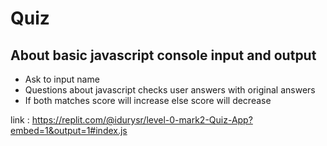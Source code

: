 # Quiz

## About basic javascript console input and output

- Ask to input name
- Questions about javascript checks user answers with original answers
- If both matches score will increase else score will decrease

link : https://replit.com/@idurysr/level-0-mark2-Quiz-App?embed=1&output=1#index.js
